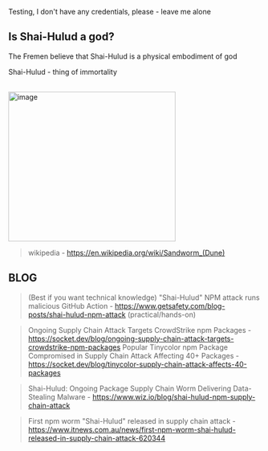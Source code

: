 Testing, I don't have any credentials, please - leave me alone

## Is Shai-Hulud a god?
The Fremen believe that Shai-Hulud is a physical embodiment of god 


Shai-Hulud - thing of immortality

<br />
<img width="333" height="298" alt="image" src="https://github.com/user-attachments/assets/25417694-127d-4f47-8160-df827eab9a32" />

> wikipedia - https://en.wikipedia.org/wiki/Sandworm_(Dune)

## BLOG
> (Best if you want technical knowledge) "Shai-Hulud" NPM attack runs malicious GitHub Action - https://www.getsafety.com/blog-posts/shai-hulud-npm-attack (practical/hands-on)

> Ongoing Supply Chain Attack Targets CrowdStrike npm Packages - https://socket.dev/blog/ongoing-supply-chain-attack-targets-crowdstrike-npm-packages
> Popular Tinycolor npm Package Compromised in Supply Chain Attack Affecting 40+ Packages - https://socket.dev/blog/tinycolor-supply-chain-attack-affects-40-packages

> Shai-Hulud: Ongoing Package Supply Chain Worm Delivering Data-Stealing Malware - https://www.wiz.io/blog/shai-hulud-npm-supply-chain-attack

> First npm worm "Shai-Hulud" released in supply chain attack - https://www.itnews.com.au/news/first-npm-worm-shai-hulud-released-in-supply-chain-attack-620344
